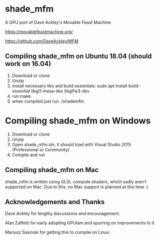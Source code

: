 # shade_mfm
A GPU port of Dave Ackley's Movable Feast Machine

https://movablefeastmachine.org/

https://github.com/DaveAckley/MFM

## Compiling shade_mfm on Ubuntu 18.04 (should work on 16.04)
1. Download or clone 
2. Unzip 
3. Install necessary libs and build essentials:
sudo apt install build-essential libgl1-mesa-dev libglfw3-dev
4. run make 
5. when compiled just run ./shademfm

# Compiling shade_mfm on Windows
1. Download or clone
2. Unzip
3. Open shade_mfm.sln, it should load with Visual Studio 2015 (Professional or Community)
4. Compile and run

## Compiling shade_mfm on Mac
shade_mfm is written using GLSL compute shaders, which sadly aren't supported on Mac. Due to this, no Mac support is planned at this time :(

## Acknowledgements and Thanks
Dave Ackley for lengthy discussions and encouragement.

Alan Zaffetti for early adopting GPUlam and spurring on improvements to it.

Mariusz Sasinski for getting this to compile on Linux.